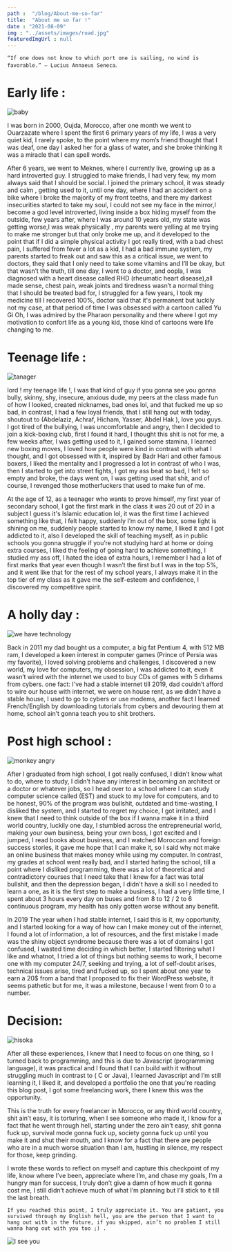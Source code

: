 ```yaml
---
path :  "/blog/About-me-so-far"
title:  "About me so far !"
date : "2021-08-09"
img : "../assets/images/road.jpg"
featuredImgUrl : null
---
```


`“If one does not know to which port one is sailing, no wind is favorable.” — Lucius Annaeus Seneca`.


# Early life :

![baby](https://media.giphy.com/media/l4pTeSVeMlLSXVhm0/giphy.gif)

I was born in 2000, Oujda, Morocco, after one month we went to Ouarzazate where I spent the first 6 primary years of my life, I was a very quiet kid, I rarely spoke, to the point where my mom’s friend thought that I was deaf, one day I asked her for a glass of water, and she broke thinking it was a miracle that I can spell words.

After 6 years, we went to Meknes, where I currently live, growing up as a hard introverted guy. I struggled to make friends, I had very few, my mom always said that I should be social. I joined the primary school, it was steady and calm , getting used to it, until one day, where I had an accident on a bike where I broke the majority of my front teeths, and there my darkest insecurities started to take my soul, I could not see my face in the mirror,I become a god level introverted, living inside a box hiding myself from the outside, few years after, where I was around 10 years old, my state was getting worse,I was weak physically , my parents were yelling at me trying to make me stronger but that only broke me up, and it developed to the point that if I did a simple physical activity I got really tired, with a bad chest pain, I suffered from fever a lot as a kid, I had a bad immune system, my parents started to freak out and saw this as a critical issue, we went to doctors, they said that I only need to take some vitamins and I’ll be okay, but that wasn’t the truth, till one day, I went to a doctor, and oopla, I was diagnosed with a heart disease called RHD (rheumatic heart disease),all made sense, chest pain, weak joints and tiredness wasn’t a normal thing that I should be treated bad for, I struggled for a few years, I took my medicine till I recovered 100%, doctor said that it's permanent but luckily not my case, at that period of time I was obsessed with a cartoon called Yu Gi Oh, I was admired by the Pharaon personality and there where I got my motivation to confort life as a young kid, those kind of cartoons were life changing to me.

# Teenage life :

![tanager](https://media.giphy.com/media/3oEjI80DSa1grNPTDq/giphy.gif)

lord ! my teenage life !, I was that kind of guy if you gonna see you gonna bully, skinny, shy, insecure, anxious dude, my peers at the class made fun of how I looked, created nicknames, bad ones lol, and that fucked me up so bad, in contrast, I had a few loyal friends, that I still hang out with today, shoutout to (Abdelaziz, Achraf, Hicham, Yasser, Abdel Hak ), love you guys. 
I got tired of the bullying, I was uncomfortable and angry, then I decided to join a kick-boxing club, first I found it hard, I thought this shit is not for me, a few weeks after, I was getting used to it, I gained some stamina, I learned new boxing moves, I loved how people were kind in contrast with what I thought, and I got obsessed with it, inspired by Badr Hari and other famous boxers, I liked the mentality and I progressed a lot in contrast of who I was, then I started to get into street fights, I got my ass beat so bad, I felt so empty and broke, the days went on, I was getting used that shit, and of course, I revenged those motherfuckers that used to make fun of me.

At the age of 12, as a teenager who wants to prove himself, my first year of secondary school, I got the first mark in the class it was 20 out of 20 in a subject I guess it's Islamic education lol, it was the first time I achieved something like that, I felt happy, suddenly I’m out of the box, some light is shining on me, suddenly people started to know my name, I liked it and I got addicted to it, also I developed the skill of teaching myself, as in public schools you gonna struggle if you’re not studying hard at home or doing extra courses, I liked the feeling of going hard to achieve something, I studied my ass off, I hated the idea of extra hours, I remember I had a lot of first marks that year even though I wasn’t the first but I was in the top 5%, and it went like that for the rest of my school years, I always make it in the top tier of my class as it gave me the self-esteem and confidence, I discovered my competitive spirit.

# A holly day : 

![we have technology](https://media.giphy.com/media/CTX0ivSQbI78A/giphy.gif)

Back in 2011 my dad bought us a computer, a big fat Pentium 4, with 512 MB ram, I developed a keen interest in computer games (Prince of Persia was my favorite), I loved solving problems and challenges, I discovered a new world, my love for computers, my obsession, I was addicted to it, even it wasn’t wired with the internet we used to buy CDs of games with 5 dirhams from cybers. 
one fact: I've had a stable internet till 2019, dad couldn’t afford to wire our house with internet, we were on house rent, as we didn’t have a stable house, I used to go to cybers or use modems, another fact I learned French/English by downloading tutorials from cybers and devouring them at home, school ain’t gonna teach you to shit brothers.

# Post high school :

![monkey angry](https://media.giphy.com/media/5Zesu5VPNGJlm/giphy.gif) 

After I graduated from high school, I got really confused, I didn’t know what to do, where to study, I didn’t have any interest in becoming an architect or a doctor or whatever jobs, so I head over to a school where I can study computer science called (EST) and stuck to my love for computers, and to be honest, 90% of the program was bullshit, outdated and time-wasting, I disliked the system, and I started to regret my choice, I got irritated, and I knew that I need to think outside of the box if I wanna make it in a third world country, luckily one day, I stumbled across the entrepreneurial world, making your own business, being your own boss, I got excited and I jumped, I read books about business, and I watched Moroccan and foreign success stories, it gave me hope that I can make it, so I said why not make an online business that makes money while using my computer. In contrast, my grades at school went really bad, and I started hating the school, till a point where I disliked programming, there was a lot of theoretical and contradictory courses that I need take that I knew for a fact was total bullshit, and then the depression began, I didn't have a skill so I needed to learn a one, as it is the first step to make a business, I  had a very little time, I spent about 3 hours every day on buses and from 8 to 12 / 2 to 6 continuous program, my health has only gotten worse without any benefit.

In 2019 The year when I had stable internet, I said this is it, my opportunity, and I started looking for a way of how can I make money out of the internet, I found a lot of information, a lot of resources, and the first mistake I made was the shiny object syndrome because there was a lot of domains I got confused, I wasted time deciding in which better, I started filtering what I like and whatnot, I tried a lot of things but nothing seems to work, I become one with my computer 24/7, seeking and trying, a lot of self-doubt arises, technical issues arise, tired and fucked up, so I spent about one year to earn a 20$ from a band that I proposed to fix their WordPress website, it seems pathetic but for me, it was a milestone, because I went from 0 to a number.

# Decision:

![hisoka](https://media.giphy.com/media/eLGzgzgySiRJS/giphy.gif)

After all these experiences, I knew that I need to focus on one thing, so I turned back to programming, and this is due to Javascript (programming language), it was practical and I found that I can build with it without struggling much in contrast to ( C or Java), I learned Javascript and I’m still learning it, I liked it, and developed a portfolio the one that you're reading this blog post, I got some freelancing work, there I knew this was the opportunity.

This is the truth for every freelancer in Morocco, or any third world country, shit ain’t easy, it is torturing, when I see someone who made it, I know for a fact that he went through hell, starting under the zero ain’t easy, shit gonna fuck  up, survival mode gonna fuck up, society gonna fuck up until you make it and shut their mouth, and I know for a fact that there are people who are in a much worse situation than I am, hustling in silence, my respect for those, keep grinding.

I wrote these words to reflect on myself and capture this checkpoint of my life, know where I’ve been, appreciate where I’m, and chase my goals, I’m a hungry man for success, I truly don’t give a damn of how much it gonna cost me, I still didn’t achieve much of what I’m planning but I’ll stick to it till the last breath.

`If you reached this point, I truly appreciate it. You are patient, you survived through my English hell, you are the person that I want to hang out with in the future, if you skipped, ain’t no problem I still wanna hang out with you too ;) .`

![I see you](https://media.giphy.com/media/Mp4hQy51LjY6A/giphy.gif)





 

 

